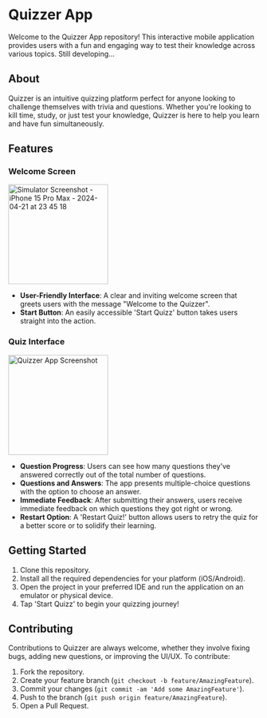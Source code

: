 # Quizzer App

Welcome to the Quizzer App repository! This interactive mobile application provides users with a fun and engaging way to test their knowledge across various topics. Still developing...

## About

Quizzer is an intuitive quizzing platform perfect for anyone looking to challenge themselves with trivia and questions. Whether you're looking to kill time, study, or just test your knowledge, Quizzer is here to help you learn and have fun simultaneously.

## Features

### Welcome Screen
<img src="https://github.com/madiyarzm/Quizz-App/assets/148677506/07978ef5-2592-4d0d-9004-46cf3aca9b61" width="200" alt="Simulator Screenshot - iPhone 15 Pro Max - 2024-04-21 at 23 45 18">

- **User-Friendly Interface**: A clear and inviting welcome screen that greets users with the message "Welcome to the Quizzer".
- **Start Button**: An easily accessible 'Start Quizz' button takes users straight into the action.

### Quiz Interface

<img src="https://github.com/madiyarzm/Quizz-App/assets/148677506/ad85d4d2-f09c-4a39-89b8-e15380a58c19" width="200" alt="Quizzer App Screenshot">


- **Question Progress**: Users can see how many questions they've answered correctly out of the total number of questions.
- **Questions and Answers**: The app presents multiple-choice questions with the option to choose an answer.
- **Immediate Feedback**: After submitting their answers, users receive immediate feedback on which questions they got right or wrong.
- **Restart Option**: A 'Restart Quiz!' button allows users to retry the quiz for a better score or to solidify their learning.

## Getting Started

1. Clone this repository.
2. Install all the required dependencies for your platform (iOS/Android).
3. Open the project in your preferred IDE and run the application on an emulator or physical device.
4. Tap 'Start Quizz' to begin your quizzing journey!

## Contributing

Contributions to Quizzer are always welcome, whether they involve fixing bugs, adding new questions, or improving the UI/UX. To contribute:

1. Fork the repository.
2. Create your feature branch (`git checkout -b feature/AmazingFeature`).
3. Commit your changes (`git commit -am 'Add some AmazingFeature'`).
4. Push to the branch (`git push origin feature/AmazingFeature`).
5. Open a Pull Request.
